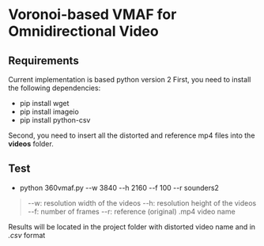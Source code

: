 # Voronoi-based VMAF for Omnidirectional Video

## Requirements
Current implementation is based python version 2
First, you need to install the following dependencies:

* pip install wget
* pip install imageio
* pip install python-csv

Second, you need to insert all the distorted and reference mp4 files into the __videos__ folder.

## Test
* python 360vmaf.py --w 3840 --h 2160 --f 100 --r sounders2

> --w: resolution width of the videos
> --h: resolution height of the videos
> --f: number of frames
> --r: reference (original) .mp4 video name

Results will be located in the project folder with distorted video name and in *.csv* format
